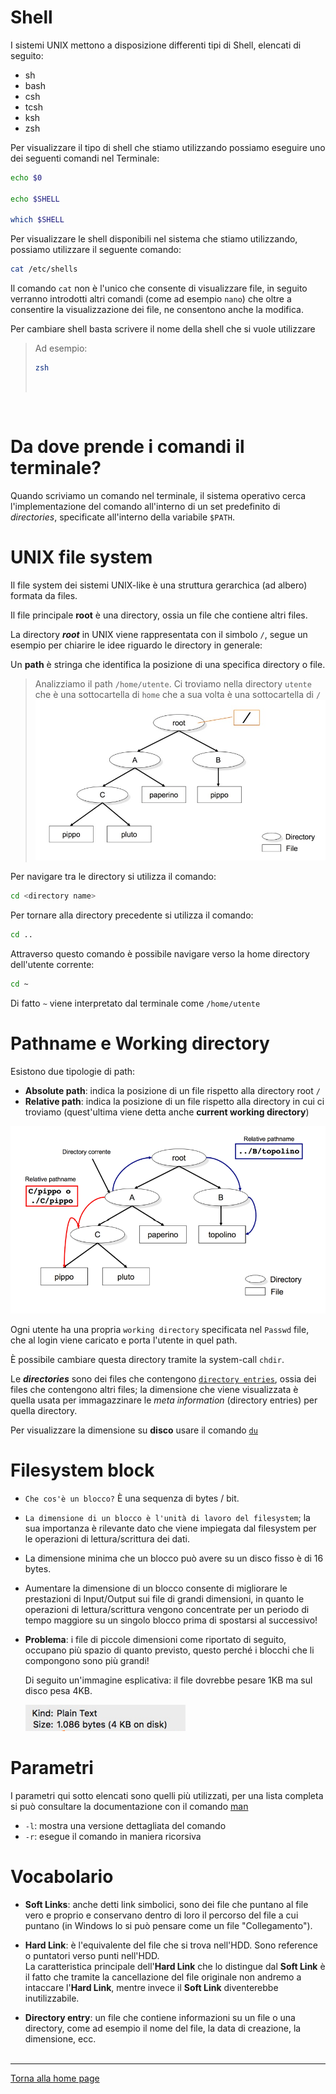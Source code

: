 # Shell
I sistemi UNIX mettono a disposizione differenti tipi di Shell, elencati di seguito:
* sh
* bash
* csh
* tcsh
* ksh
* zsh

Per visualizzare il tipo di shell che stiamo utilizzando possiamo eseguire uno dei seguenti comandi nel Terminale: 

```bash
echo $0

echo $SHELL

which $SHELL
```

Per visualizzare le shell disponibili nel sistema che stiamo utilizzando, possiamo utilizzare il seguente comando: 

```bash
cat /etc/shells
```
Il comando `cat` non è l'unico che consente di visualizzare file, in seguito verranno introdotti altri comandi (come ad esempio `nano`) che oltre a consentire la visualizzazione dei file, ne consentono anche la modifica.

Per cambiare shell basta scrivere il nome della shell che si vuole utilizzare
>Ad esempio: 
>```bash
>zsh
>```
><br>

<br>

# Da dove prende i comandi il terminale?
Quando scriviamo un comando nel terminale, il sistema operativo cerca l'implementazione del comando all'interno di un set predefinito di *directories*, specificate all'interno della variabile `$PATH`.

# UNIX file system


Il file system dei sistemi UNIX-like è una struttura gerarchica (ad albero) formata da files.

Il file principale **root** è una directory, ossia un file che contiene altri files. 

La directory ***root*** in UNIX viene rappresentata con il simbolo `/`, segue un esempio per chiarire le idee riguardo le directory in generale:

Un **path** è stringa che identifica la posizione di una specifica directory o file.


>Analizziamo il path ```/home/utente```. Ci troviamo nella directory `utente` che è una sottocartella di `home` che a sua volta è una sottocartella di `/`
>![](/img/fileSystem.jpg)

Per navigare tra le directory si utilizza il comando:
```bash
cd <directory name>
```
Per tornare alla directory precedente si utilizza il comando:
```bash
cd ..
```
Attraverso questo comando è possibile navigare verso la home directory dell'utente corrente:
```bash
cd ~
```
Di fatto ```~``` viene interpretato dal terminale come ```/home/utente```

# Pathname e Working directory

Esistono due tipologie di path:
* **Absolute path**: indica la posizione di un file rispetto alla directory root `/`
* **Relative path**: indica la posizione di un file rispetto alla directory in cui ci troviamo (quest'ultima viene detta anche **current working directory**)

![](/img/workingDirectory.png)

Ogni utente ha una propria ```working directory``` specificata nel ```Passwd``` file, che al login viene caricato e porta l'utente in quel path.

È possibile cambiare questa directory tramite la system-call `chdir`.

Le ***directories*** sono dei files che contengono <u>[`directory entries`](#vocabolario)</u>, ossia dei files che contengono altri files; la dimensione che viene visualizzata è quella usata per immagazzinare le *meta information* (directory entries) per quella directory.<br>

Per visualizzare la dimensione su **disco** usare il comando <u>[`du`](#du)</u>

# Filesystem block
* `Che cos'è un blocco?` È una sequenza di bytes / bit.

* `La dimensione di un blocco è l'unità di lavoro del filesystem`; la sua importanza è rilevante dato che viene impiegata dal filesystem per le operazioni di lettura/scrittura dei dati.

* La dimensione minima che un blocco può avere su un disco fisso è di 16 bytes. 

* Aumentare la dimensione di un blocco consente di migliorare le prestazioni di Input/Output sui file di grandi dimensioni, in quanto le operazioni di lettura/scrittura vengono concentrate per un periodo di tempo maggiore su un singolo blocco prima di spostarsi al successivo!

* **Problema**: i file di piccole dimensioni come riportato di seguito, occupano più spazio di quanto previsto, questo perché i blocchi che li compongono sono più grandi!

  Di seguito un'immagine esplicativa: il file dovrebbe pesare 1KB ma sul disco pesa 4KB.




  ![](/img/block.png)


# Parametri

I parametri qui sotto elencati sono quelli più utilizzati, per una lista completa si può consultare la documentazione con il comando [man](#man)

* `-l`: mostra una versione dettagliata del comando
* `-r`: esegue il comando in maniera ricorsiva

# Vocabolario

* **Soft Links**: anche detti link simbolici, sono dei file che puntano al file vero e proprio e conservano dentro di loro il percorso del file a cui puntano (in Windows lo si può pensare come un file "Collegamento").

* **Hard Link**: è l'equivalente del file che si trova nell'HDD. Sono reference o puntatori verso punti nell'HDD. <br> La caratteristica principale dell'**Hard Link** che lo distingue dal **Soft Link** è il fatto che tramite la cancellazione del file originale non andremo a intaccare l'**Hard Link**, mentre invece il **Soft Link** diventerebbe inutilizzabile.

* **Directory entry**: un file che contiene informazioni su un file o una directory, come ad esempio il nome del file, la data di creazione, la dimensione, ecc.
<br></br>

--------------------
[Torna alla home page](/README.md)